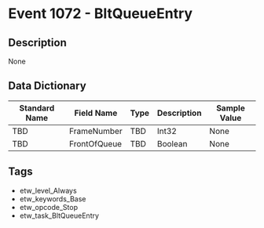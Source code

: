 # Event 1072 - BltQueueEntry

## Description
None

## Data Dictionary
|Standard Name|Field Name|Type|Description|Sample Value|
|---|---|---|---|---|
|TBD|FrameNumber|TBD|Int32|None|None|
|TBD|FrontOfQueue|TBD|Boolean|None|None|

## Tags
* etw_level_Always
* etw_keywords_Base
* etw_opcode_Stop
* etw_task_BltQueueEntry